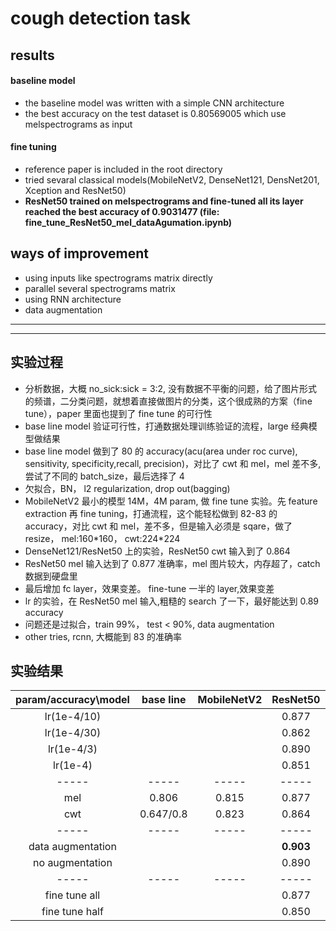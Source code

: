 # cough detection task

## results

#### baseline model

- the baseline model was written with a simple CNN architecture
- the best accuracy on the test dataset is 0.80569005 which use melspectrograms as input

#### fine tuning

- reference paper is included in the root directory
- tried sevaral classical models(MobileNetV2, DenseNet121, DensNet201, Xception and ResNet50)
- **ResNet50 trained on melspectrograms and fine-tuned all its layer reached the best accuracy of 0.9031477 (file: fine_tune_ResNet50_mel_dataAgumation.ipynb)**

## ways of improvement

- using inputs like spectrograms matrix directly
- parallel several spectrograms matrix
- using RNN architecture
- data augmentation

---

---

## 实验过程

- 分析数据，大概 no_sick:sick = 3:2, 没有数据不平衡的问题，给了图片形式的频谱，二分类问题，就想着直接做图片的分类，这个很成熟的方案（fine tune），paper 里面也提到了 fine tune 的可行性
- base line model 验证可行性，打通数据处理训练验证的流程，large 经典模型做结果
- base line model 做到了 80 的 accuracy(acu(area under roc curve), sensitivity, specificity,recall, precision)，对比了 cwt 和 mel，mel 差不多, 尝试了不同的 batch_size，最后选择了 4
- 欠拟合，BN， l2 regularization, drop out(bagging)
- MobileNetV2 最小的模型 14M，4M param, 做 fine tune 实验。先 feature extraction 再 fine tuning，打通流程，这个能轻松做到 82-83 的 accuracy，对比 cwt 和 mel，差不多，但是输入必须是 sqare，做了 resize， mel:160\*160， cwt:224\*224
- DenseNet121/ResNet50 上的实验，ResNet50 cwt 输入到了 0.864
- ResNet50 mel 输入达到了 0.877 准确率，mel 图片较大，内存超了，catch 数据到硬盘里
- 最后增加 fc layer，效果变差。 fine-tune 一半的 layer,效果变差
- lr 的实验，在 ResNet50 mel 输入,粗糙的 search 了一下，最好能达到 0.89 accuracy
- 问题还是过拟合，train 99%， test < 90%, data augmentation
- other tries, rcnn, 大概能到 83 的准确率

## 实验结果

| param/accuracy\model | base line | MobileNetV2 | ResNet50 | DenseNet121 | DensNet201 | Xception |
| :------------------: | :-------: | :---------: | :------: | :---------: | :--------: | :------: |
|     lr(1e-4/10)      |           |             |  0.877   |             |            |          |
|     lr(1e-4/30)      |           |             |  0.862   |             |            |          |
|      lr(1e-4/3)      |           |             |  0.890   |             |            |          |
|       lr(1e-4)       |           |             |  0.851   |             |            |          |
|        -----         |   -----   |    -----    |  -----   |    -----    |   -----    |  -----   |
|         mel          |   0.806   |    0.815    |  0.877   |    error    |            |          |
|         cwt          | 0.647/0.8 |    0.823    |  0.864   |    0.861    |            |          |
|        -----         |   -----   |    -----    |  -----   |    -----    |   -----    |  -----   |
|  data augmentation   |           |             | <b>0.903 |    0.886    |   0.889    |  0.894   |
|   no augmentation    |           |             |  0.890   |             |   0.877    |  0.882   |
|        -----         |   -----   |    -----    |  -----   |    -----    |   -----    |  -----   |
|    fine tune all     |           |             |  0.877   |             |            |          |
|    fine tune half    |           |             |  0.850   |             |            |          |
